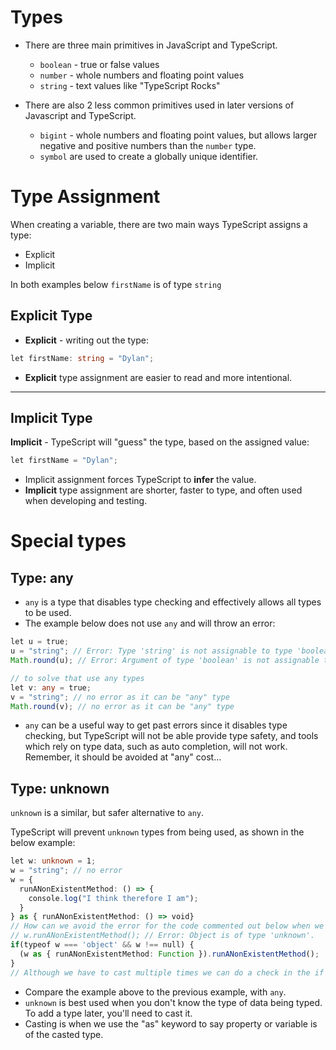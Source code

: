 # Types
- There are three main primitives in JavaScript and TypeScript.
	- `boolean` - true or false values
	- `number` - whole numbers and floating point values
	- `string` - text values like "TypeScript Rocks"

- There are also 2 less common primitives used in later versions of Javascript and TypeScript.
	- `bigint` - whole numbers and floating point values, but allows larger negative and positive numbers than the `number` type.
	- `symbol` are used to create a globally unique identifier.

# Type Assignment

When creating a variable, there are two main ways TypeScript assigns a type:

- Explicit
- Implicit

In both examples below `firstName` is of type `string`
## Explicit Type

- **Explicit** - writing out the type:
``` TypeScript
let firstName: string = "Dylan";
```
- **Explicit** type assignment are easier to read and more intentional.

---

## Implicit Type

**Implicit** - TypeScript will "guess" the type, based on the assigned value:
``` typescript
let firstName = "Dylan";
```
- Implicit assignment forces TypeScript to **infer** the value.
- **Implicit** type assignment are shorter, faster to type, and often used when developing and testing.

# Special types
## Type: any
- `any` is a type that disables type checking and effectively allows all types to be used.
- The example below does not use `any` and will throw an error:
``` typescript
let u = true;  
u = "string"; // Error: Type 'string' is not assignable to type 'boolean'.  
Math.round(u); // Error: Argument of type 'boolean' is not assignable to parameter of type 'number'.

// to solve that use any types
let v: any = true;  
v = "string"; // no error as it can be "any" type  
Math.round(v); // no error as it can be "any" type

```

- `any` can be a useful way to get past errors since it disables type checking, but TypeScript will not be able provide type safety, and tools which rely on type data, such as auto completion, will not work. Remember, it should be avoided at "any" cost...
## Type: unknown

`unknown` is a similar, but safer alternative to `any`.

TypeScript will prevent `unknown` types from being used, as shown in the below example:

```typescript
let w: unknown = 1;  
w = "string"; // no error  
w = {  
  runANonExistentMethod: () => {  
    console.log("I think therefore I am");  
  }  
} as { runANonExistentMethod: () => void}  
// How can we avoid the error for the code commented out below when we don't know the type?  
// w.runANonExistentMethod(); // Error: Object is of type 'unknown'.  
if(typeof w === 'object' && w !== null) {  
  (w as { runANonExistentMethod: Function }).runANonExistentMethod();  
}  
// Although we have to cast multiple times we can do a check in the if to secure our type and have a safer casting
```

- Compare the example above to the previous example, with `any`.
- `unknown` is best used when you don't know the type of data being typed. To add a type later, you'll need to cast it.
- Casting is when we use the "as" keyword to say property or variable is of the casted type.